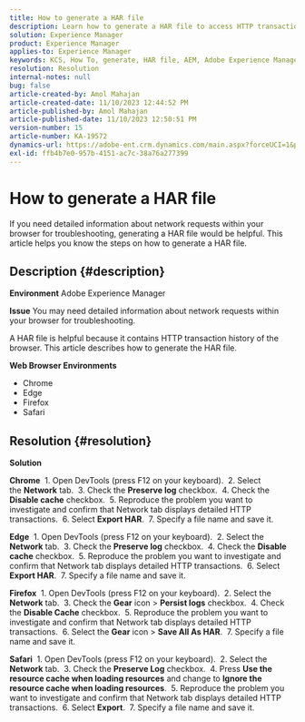 ```yaml
---
title: How to generate a HAR file
description: Learn how to generate a HAR file to access HTTP transaction history of the browser.
solution: Experience Manager
product: Experience Manager
applies-to: Experience Manager
keywords: KCS, How To, generate, HAR file, AEM, Adobe Experience Manager, web browser, Safari, Firefox, Edge, Chrome
resolution: Resolution
internal-notes: null
bug: false
article-created-by: Amol Mahajan
article-created-date: 11/10/2023 12:44:52 PM
article-published-by: Amol Mahajan
article-published-date: 11/10/2023 12:50:51 PM
version-number: 15
article-number: KA-19572
dynamics-url: https://adobe-ent.crm.dynamics.com/main.aspx?forceUCI=1&pagetype=entityrecord&etn=knowledgearticle&id=4a68cdea-c67f-ee11-8179-6045bd006b25
exl-id: ffb4b7e0-957b-4151-ac7c-38a76a277399
---
```

# How to generate a HAR file


If you need detailed information about network requests within your browser for troubleshooting, generating a HAR file would be helpful. This article helps you know the steps on how to generate a HAR file.

## Description {#description}


<b>Environment</b>
 Adobe Experience Manager

<b>Issue</b>
 You may need detailed information about network requests within your browser for troubleshooting.

A HAR file is helpful because it contains HTTP transaction history of the browser. This article describes how to generate the HAR file.

<b>Web Browser Environments</b>

- Chrome
- Edge
- Firefox
- Safari



## Resolution {#resolution}


<b>Solution</b>

<b>Chrome</b>
 1. Open DevTools (press F12 on your keyboard).
 2. Select the <b>Network</b> tab.
 3. Check the <b>Preserve log</b> checkbox.
 4. Check the <b>Disable cache</b> checkbox.
 5. Reproduce the problem you want to investigate and confirm that Network tab displays detailed HTTP transactions.
 6. Select <b>Export HAR</b>.
 7. Specify a file name and save it.

<b>Edge</b>
 1. Open DevTools (press F12 on your keyboard).
 2. Select the <b>Network</b> tab.
 3. Check the <b>Preserve log</b> checkbox.
 4. Check the <b>Disable cache</b> checkbox.
 5. Reproduce the problem you want to investigate and confirm that Network tab displays detailed HTTP transactions.
 6. Select <b>Export HAR</b>.
 7. Specify a file name and save it.

<b>Firefox</b>
 1. Open DevTools (press F12 on your keyboard).
 2. Select the <b>Network</b> tab.
 3. Check the <b>Gear</b> icon &gt; <b>Persist logs</b> checkbox.
 4. Check the <b>Disable Cache</b> checkbox.
 5. Reproduce the problem you want to investigate and confirm that Network tab displays detailed HTTP transactions.
 6. Select the <b>Gear</b> icon &gt; <b>Save All As HAR</b>.
 7. Specify a file name and save it.

<b>Safari</b>
 1. Open DevTools (press F12 on your keyboard).
 2. Select the <b>Network</b> tab.
 3. Check the <b>Preserve Log</b> checkbox.
 4. Press <b>Use the resource cache when loading resources</b> and change to <b>Ignore the resource cache when loading resources</b>.
 5. Reproduce the problem you want to investigate and confirm that Network tab displays detailed HTTP transactions.
 6. Select <b>Export</b>.
 7. Specify a file name and save it.
